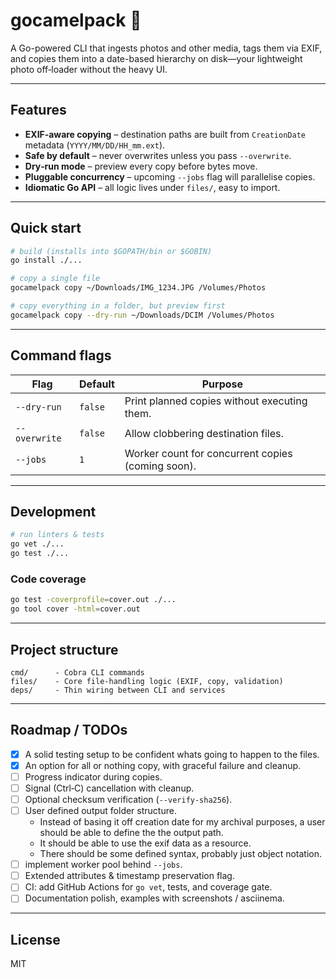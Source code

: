

# gocamelpack 🐫

A Go-powered CLI that ingests photos and other media, tags them via EXIF,
and copies them into a date-based hierarchy on disk—your lightweight photo
off‑loader without the heavy UI.

---

## Features

* **EXIF‑aware copying** – destination paths are built from `CreationDate`
  metadata (`YYYY/MM/DD/HH_mm.ext`).
* **Safe by default** – never overwrites unless you pass `--overwrite`.
* **Dry‑run mode** – preview every copy before bytes move.
* **Pluggable concurrency** – upcoming `--jobs` flag will parallelise copies.
* **Idiomatic Go API** – all logic lives under `files/`, easy to import.

---

## Quick start

```bash
# build (installs into $GOPATH/bin or $GOBIN)
go install ./...

# copy a single file
gocamelpack copy ~/Downloads/IMG_1234.JPG /Volumes/Photos

# copy everything in a folder, but preview first
gocamelpack copy --dry-run ~/Downloads/DCIM /Volumes/Photos
```

---

## Command flags

| Flag | Default | Purpose |
|------|---------|---------|
| `--dry-run`   | `false` | Print planned copies without executing them. |
| `--overwrite` | `false` | Allow clobbering destination files. |
| `--jobs`      | `1`     | Worker count for concurrent copies (coming soon). |

---

## Development

```bash
# run linters & tests
go vet ./...
go test ./...
```

### Code coverage

```bash
go test -coverprofile=cover.out ./...
go tool cover -html=cover.out
```

---

## Project structure

```
cmd/      - Cobra CLI commands
files/    - Core file‑handling logic (EXIF, copy, validation)
deps/     - Thin wiring between CLI and services
```

---

## Roadmap / TODOs

- [x] A solid testing setup to be confident whats going to happen to the files.
- [x] An option for all or nothing copy, with graceful failure and cleanup.
- [ ] Progress indicator during copies.
- [ ] Signal (Ctrl‑C) cancellation with cleanup.
- [ ] Optional checksum verification (`--verify-sha256`).
- [ ] User defined output folder structure.
    - Instead of basing it off creation date for my archival purposes, a user should be able to define the the output path. 
    - It should be able to use the exif data as a resource.
    - There should be some defined syntax, probably just object notation.
- [ ] implement worker pool behind `--jobs`.
- [ ] Extended attributes & timestamp preservation flag.
- [ ] CI: add GitHub Actions for `go vet`, tests, and coverage gate.
- [ ] Documentation polish, examples with screenshots / asciinema.

---

## License

MIT